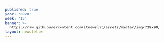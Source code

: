```yaml
---
published: true
year: '2020'
week: '15'
banner: >-
  https://raw.githubusercontent.com/itnewslat/assets/master/img/728x90/Banner-Resumen.jpg
layout: newsletter
---
```

